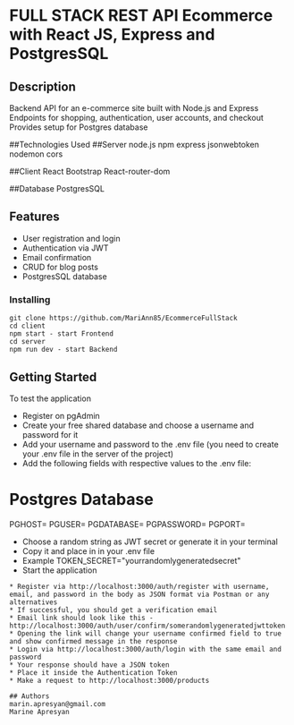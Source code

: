 # FULL STACK REST API Ecommerce with React JS, Express and PostgresSQL

## Description

Backend API for an e-commerce site built with Node.js and Express
Endpoints for shopping, authentication, user accounts, and checkout
Provides setup for Postgres database

##Technologies Used
##Server
node.js 
npm 
express 
jsonwebtoken 
nodemon 
cors 

##Client
React
Bootstrap
React-router-dom

##Database
PostgresSQL

## Features
* User registration and login
* Authentication via JWT
* Email confirmation
* CRUD for blog posts
* PostgresSQL database

### Installing

```
git clone https://github.com/MariAnn85/EcommerceFullStack
cd client
npm start - start Frontend
cd server
npm run dev - start Backend

```

## Getting Started

To test the application

* Register on pgAdmin
* Create your free shared database and choose a username and password for it
* Add your username and password to the .env file (you need to create your .env file in the server of the project)
* Add the following fields with respective values to the .env file:

# Postgres Database
PGHOST=
PGUSER=
PGDATABASE=
PGPASSWORD=
PGPORT=
* Choose a random string as JWT secret or generate it in your terminal
* Copy it and place in in your .env file
* Example
TOKEN_SECRET="yourrandomlygeneratedsecret"
* Start the application
```
* Register via http://localhost:3000/auth/register with username, email, and password in the body as JSON format via Postman or any alternatives
* If successful, you should get a verification email
* Email link should look like this - http://localhost:3000/auth/user/confirm/somerandomlygeneratedjwttoken
* Opening the link will change your username confirmed field to true and show confirmed message in the response
* Login via http://localhost:3000/auth/login with the same email and password
* Your response should have a JSON token
* Place it inside the Authentication Token 
* Make a request to http://localhost:3000/products

## Authors
marin.apresyan@gmail.com
Marine Apresyan
